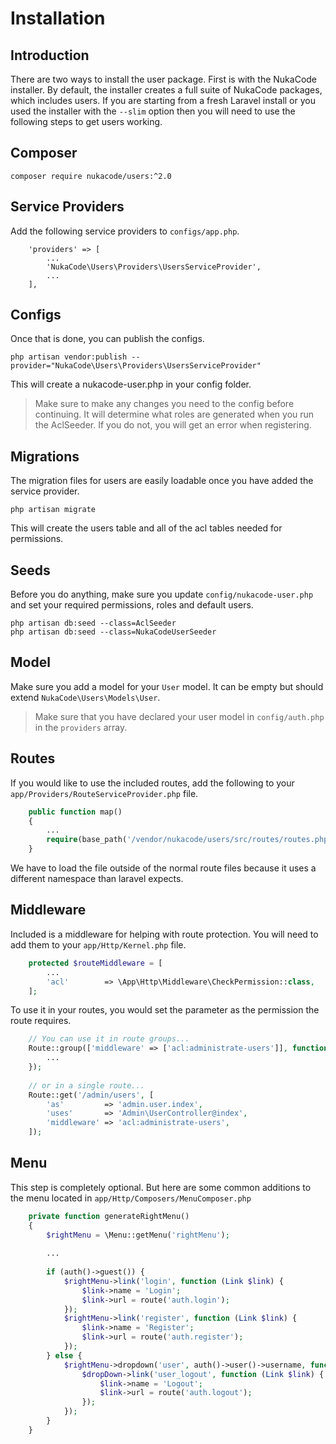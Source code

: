 # Installation

## Introduction
There are two ways to install the user package.  First is with the NukaCode installer.  By default, the installer creates
a full suite of NukaCode packages, which includes users.  If you are starting from a fresh Laravel install or you used 
the installer with the `--slim` option then you will need to use the following steps to get users working.

## Composer
`composer require nukacode/users:^2.0`

## Service Providers
Add the following service providers to ``configs/app.php``.

```
    'providers' => [
        ...
        'NukaCode\Users\Providers\UsersServiceProvider',
        ...
    ],
```

## Configs
Once that is done, you can publish the configs.

`php artisan vendor:publish --provider="NukaCode\Users\Providers\UsersServiceProvider"`

This will create a nukacode-user.php in your config folder.

> Make sure to make any changes you need to the config before continuing.  It will determine what roles are
generated when you run the AclSeeder.  If you do not, you will get an error when registering.

## Migrations
The migration files for users are easily loadable once you have added the service provider.

`php artisan migrate`

This will create the users table and all of the acl tables needed for permissions.

## Seeds
Before you do anything, make sure you update `config/nukacode-user.php` and set your required permissions, roles and 
default users.

```
php artisan db:seed --class=AclSeeder
php artisan db:seed --class=NukaCodeUserSeeder
```

## Model
Make sure you add a model for your `User` model.  It can be empty but should extend `NukaCode\Users\Models\User`.

> Make sure that you have declared your user model in `config/auth.php` in the `providers` array.

## Routes
If you would like to use the included routes, add the following to your `app/Providers/RouteServiceProvider.php` file.

```php
    public function map()
    {
        ...
        require(base_path('/vendor/nukacode/users/src/routes/routes.php'));
    }
```

We have to load the file outside of the normal route files because it uses a different namespace than laravel expects.

## Middleware
Included is a middleware for helping with route protection.  You will need to add them to your ``app/Http/Kernel.php``
file.

```php
    protected $routeMiddleware = [
        ...
        'acl'        => \App\Http\Middleware\CheckPermission::class,
    ];
```

To use it in your routes, you would set the parameter as the permission the route requires.

```php
    // You can use it in route groups...
    Route::group(['middleware' => ['acl:administrate-users']], function () {
        ...
    });
    
    // or in a single route...    
    Route::get('/admin/users', [
        'as'         => 'admin.user.index',
        'uses'       => 'Admin\UserController@index',
        'middleware' => 'acl:administrate-users',
    ]);
```

## Menu
This step is completely optional.  But here are some common additions to the menu located in `app/Http/Composers/MenuComposer.php`

```php
    private function generateRightMenu()
    {
        $rightMenu = \Menu::getMenu('rightMenu');
        
        ...
        
        if (auth()->guest()) {
            $rightMenu->link('login', function (Link $link) {
                $link->name = 'Login';
                $link->url = route('auth.login');
            });
            $rightMenu->link('register', function (Link $link) {
                $link->name = 'Register';
                $link->url = route('auth.register');
            });
        } else {
            $rightMenu->dropdown('user', auth()->user()->username, function (DropDown $dropDown) {
                $dropDown->link('user_logout', function (Link $link) {
                    $link->name = 'Logout';
                    $link->url = route('auth.logout');
                });
            });
        }
    }
```
